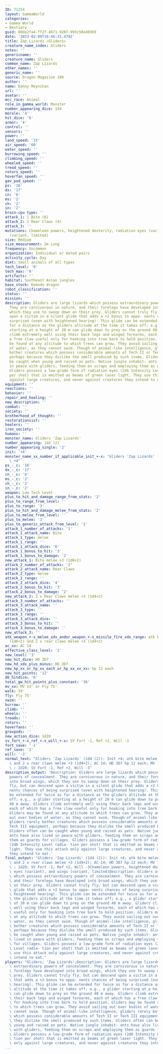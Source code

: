 ```yaml
---
ID: 71254
layout: GammaWorld
categories:
- Gamma World
- Bestiary
guid: 80de2fa4-ff2f-4671-9207-993c58e40369
date: '2023-02-09T16:46:31.479Z'
title: Zap Lizards «Gliders»
creature_name_index: Gliders
notes: ''
genericname: ''
creature_name: Gliders
common_name: Zap Lizards
other_names: ''
generic_name: ''
source: Dragon Magazine 108
author: ''
name: Danny Moynihan
url: ''
avatar: ''
mcc_race: Animal
role_in_gamma_world: Monster
number_appearing_dice: 1d4
morale: '4'
hit_dice: '6'
armor: '4'
control: ''
sensors: ''
power: ''
land_speed: '15'
air_speed: '60'
water_speed: ''
burrowing_speed: ''
climbing_speed: ''
wheeled_speed: ''
tread_speed: ''
rotors_speed: ''
hoverfan_speed: ''
gav_pod_speed: ''
ps: '16'
dx: '17'
cn: '6'
ms: '2'
ch: '2'
in: '2'
brain-cpu type: ''
attack_1: 1 Bite (6)
attack_2: 2 Rear Claws (4)
attack_3: ''
mutations: Chameleon powers, heightened dexterity, radiation eyes (variant), and wings
  (variant, limited)
size: Medium
size_measurement: 2m Long
frequency: Uncommon
organization: Individual or mated pairs
activity_cycle: Day
diet: Small animals of all types
tech_level: '0'
tech_max: '0'
artifacts: ''
habitat: Southeast Asian jungles
base_stock: Komodo dragon
robot_classification: ''
status: ''
mission: ''
description: Gliders are large lizards which possess extraordinary powers of concealment.
  They are carnivorous in nature, and their forelegs have developed into broad wings,
  which they use to swoop down on their prey. Gliders cannot truly fly, but can descend
  upon a victim in a silent glide that adds a +2 bonus to oppo- nents chances of being
  surprised (even with heightened hearing). This glide can be extended for twice as
  far a distance as the gliders altitude at the time it takes off; e.g., a glider
  starting at a height of 20 m can glide down to prey on the ground 40 m away. Gliders
  climb extremely well using their back legs and winged forearms, each of which has
  a free claw useful only for hooking into tree bark to hold position. Gliders may
  be found at any altitude to which trees can grow. They avoid sailing out over bodies
  of water, as they cannot swim. Though of animal-like intelligence, gliders rarely
  bother creatures which possess considerable amounts of Tech II or Tech III equipment,
  perhaps because they dislike the smell produced by such items. Gliders often can
  be caught when young and raised as pets. Native jungle inhabit- ants have also lived
  in peace with gliders, feeding them on scraps and employing them as guards for villages.
  Gliders possess a low-grade form of radiation eyes (2d6 Intensity Level radia- tion
  per shot) that is emitted as beams of green laser light. They use this attack only
  against large creatures, and never against creatures they intend to eat.
equipment: ''
reactions: ''
behavior: ''
repair_and_healing: ''
new_description: ''
combat: ''
society: ''
brotherhood_of_thought: ''
restorationsist: ''
healers: ''
iron_society: ''
humans: ''
monster_name: Gliders 'Zap Lizards'
number_appearing: 1d4 (2)
number_appearing_single: '2'
init: '+4'
monster_name_xx_number_if_applicable_init_+-x: "Gliders 'Zap Lizards' (1d4 (2)): Init\
  \ +4"
ps_-_c: '16'
dx_-_c: '17'
cn_-_c: '6'
ms_-_c: '2'
ch_-_c: '2'
in_-_c: '2'
weapon: Low Tech Level
plus_to_hit_and_damage_range_from_stats: '2'
plus_to_range_from_level: ''
plus_to_range: '3'
plus_to_hit_and_damage_melee_from_stats: '2'
plus_to_melee_from_level: ''
plus_to_melee: '3'
plus_to_generic_attack_from_level: '1'
attack_1_number_of_attacks: '1'
attack_1_attack_name: Bite
attack_1_type: melee
attack_1_range: ''
attack_1_attack_dice: '6'
attack_1_bonus_to_hit: '3'
attack_1_bonus_to_damage: '2'
new_attack_1: Bite melee +3 (1d6+2)
attack_2_number_of_attacks: '2'
attack_2_attack_name: Rear Claws
attack_2_type: melee
attack_2_range: ''
attack_2_attack_dice: '4'
attack_2_bonus_to_hit: '3'
attack_2_bonus_to_damage: '2'
new_attack_2: 2 x Rear Claws melee +3 (1d4+2)
attack_3_number_of_attacks: ''
attack_3_attack_name: ''
attack_3_type: ''
attack_3_range: ''
attack_3_attack_dice: ''
attack_3_bonus_to_hit: ''
attack_3_bonus_to_damage: ''
new_attack_3: ''
atk_weapon_+-x_melee_xdx_andor_weapon_+-x_missile_fire_xdx_range: atk bite melee +3
  (1d6+2) and 2 x rear claws melee +3 (1d4+2)
ac_xx: AC 14
effective_class_level: '2'
new_level: '3'
new_hit_dice: HD 3D7
new_hd_xdx_plus_minus: HD 3D7
new_hp_xx_or_hp_xx_each_or_hp_xx_xx_xx: hp 12 each
new_hit_points: '12'
d6_hitdice: '6'
total_gw_hit_points_plus_constant: '36'
mv_xx: MV 19' or Fly 75'
walk: 19'
fly: Fly 75'
swim: ''
burrow: ''
climb: ''
wheels: ''
treads: ''
rotors: ''
hoverfans: ''
gravpods: ''
new_action_dice: 1d20
sv_fort_+-x_ref_+-x_will_+-x: SV Fort -1, Ref +2, Will -3
fort_save: '-1'
ref_save: '2'
will: '-3'
normal_text: "Gliders 'Zap Lizards' (1d4 (2)): Init +4; atk bite melee +3 (1d6+2)\
  \ and 2 x rear claws melee +3 (1d4+2); AC 14; HD 3D7 hp 12 each; MV 19' or Fly 75'\
  \ ; 1d20; SV Fort -1, Ref +2, Will -3"
description_output: 'Description: Gliders are large lizards which possess extraordinary
  powers of concealment. They are carnivorous in nature, and their forelegs have developed
  into broad wings, which they use to swoop down on their prey. Gliders cannot truly
  fly, but can descend upon a victim in a silent glide that adds a +2 bonus to oppo-
  nents chances of being surprised (even with heightened hearing). This glide can
  be extended for twice as far a distance as the gliders altitude at the time it takes
  off; e.g., a glider starting at a height of 20 m can glide down to prey on the ground
  40 m away. Gliders climb extremely well using their back legs and winged forearms,
  each of which has a free claw useful only for hooking into tree bark to hold position.
  Gliders may be found at any altitude to which trees can grow. They avoid sailing
  out over bodies of water, as they cannot swim. Though of animal-like intelligence,
  gliders rarely bother creatures which possess considerable amounts of Tech II or
  Tech III equipment, perhaps because they dislike the smell produced by such items.
  Gliders often can be caught when young and raised as pets. Native jungle inhabit-
  ants have also lived in peace with gliders, feeding them on scraps and employing
  them as guards for villages. Gliders possess a low-grade form of radiation eyes
  (2d6 Intensity Level radia- tion per shot) that is emitted as beams of green laser
  light. They use this attack only against large creatures, and never against creatures
  they intend to eat.'
final_output: "Gliders 'Zap Lizards' (1d4 (2)): Init +4; atk bite melee +3 (1d6+2)\
  \ and 2 x rear claws melee +3 (1d4+2); AC 14; HD 3D7 hp 12 each; MV 19' or Fly 75'\
  \ ; 1d20; SV Fort -1, Ref +2, Will -3Chameleon powers, heightened dexterity, radiation\
  \ eyes (variant), and wings (variant, limited)Description: Gliders are large lizards\
  \ which possess extraordinary powers of concealment. They are carnivorous in nature,\
  \ and their forelegs have developed into broad wings, which they use to swoop down\
  \ on their prey. Gliders cannot truly fly, but can descend upon a victim in a silent\
  \ glide that adds a +2 bonus to oppo- nents chances of being surprised (even with\
  \ heightened hearing). This glide can be extended for twice as far a distance as\
  \ the gliders altitude at the time it takes off; e.g., a glider starting at a height\
  \ of 20 m can glide down to prey on the ground 40 m away. Gliders climb extremely\
  \ well using their back legs and winged forearms, each of which has a free claw\
  \ useful only for hooking into tree bark to hold position. Gliders may be found\
  \ at any altitude to which trees can grow. They avoid sailing out over bodies of\
  \ water, as they cannot swim. Though of animal-like intelligence, gliders rarely\
  \ bother creatures which possess considerable amounts of Tech II or Tech III equipment,\
  \ perhaps because they dislike the smell produced by such items. Gliders often can\
  \ be caught when young and raised as pets. Native jungle inhabit- ants have also\
  \ lived in peace with gliders, feeding them on scraps and employing them as guards\
  \ for villages. Gliders possess a low-grade form of radiation eyes (2d6 Intensity\
  \ Level radia- tion per shot) that is emitted as beams of green laser light. They\
  \ use this attack only against large creatures, and never against creatures they\
  \ intend to eat."
players: "Gliders; 'Zap Lizards';Description: Gliders are large lizards which possess\
  \ extraordinary powers of concealment. They are carnivorous in nature, and their\
  \ forelegs have developed into broad wings, which they use to swoop down on their\
  \ prey. Gliders cannot truly fly, but can descend upon a victim in a silent glide\
  \ that adds a +2 bonus to oppo- nents chances of being surprised (even with heightened\
  \ hearing). This glide can be extended for twice as far a distance as the gliders\
  \ altitude at the time it takes off; e.g., a glider starting at a height of 20 m\
  \ can glide down to prey on the ground 40 m away. Gliders climb extremely well using\
  \ their back legs and winged forearms, each of which has a free claw useful only\
  \ for hooking into tree bark to hold position. Gliders may be found at any altitude\
  \ to which trees can grow. They avoid sailing out over bodies of water, as they\
  \ cannot swim. Though of animal-like intelligence, gliders rarely bother creatures\
  \ which possess considerable amounts of Tech II or Tech III equipment, perhaps because\
  \ they dislike the smell produced by such items. Gliders often can be caught when\
  \ young and raised as pets. Native jungle inhabit- ants have also lived in peace\
  \ with gliders, feeding them on scraps and employing them as guards for villages.\
  \ Gliders possess a low-grade form of radiation eyes (2d6 Intensity Level radia-\
  \ tion per shot) that is emitted as beams of green laser light. They use this attack\
  \ only against large creatures, and never against creatures they intend to eat.|"
...
```


